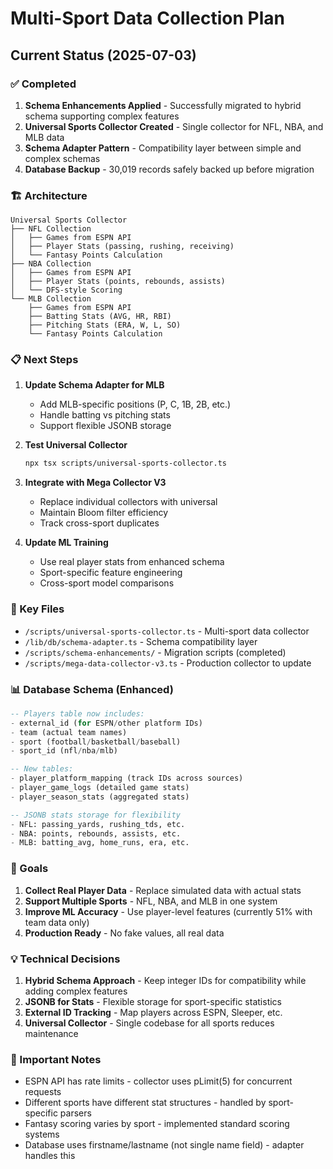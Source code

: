 # Multi-Sport Data Collection Plan

## Current Status (2025-07-03)

### ✅ Completed
1. **Schema Enhancements Applied** - Successfully migrated to hybrid schema supporting complex features
2. **Universal Sports Collector Created** - Single collector for NFL, NBA, and MLB data
3. **Schema Adapter Pattern** - Compatibility layer between simple and complex schemas
4. **Database Backup** - 30,019 records safely backed up before migration

### 🏗️ Architecture

```
Universal Sports Collector
├── NFL Collection
│   ├── Games from ESPN API
│   ├── Player Stats (passing, rushing, receiving)
│   └── Fantasy Points Calculation
├── NBA Collection  
│   ├── Games from ESPN API
│   ├── Player Stats (points, rebounds, assists)
│   └── DFS-style Scoring
└── MLB Collection
    ├── Games from ESPN API
    ├── Batting Stats (AVG, HR, RBI)
    ├── Pitching Stats (ERA, W, L, SO)
    └── Fantasy Points Calculation
```

### 📋 Next Steps

1. **Update Schema Adapter for MLB**
   - Add MLB-specific positions (P, C, 1B, 2B, etc.)
   - Handle batting vs pitching stats
   - Support flexible JSONB storage

2. **Test Universal Collector**
   ```bash
   npx tsx scripts/universal-sports-collector.ts
   ```

3. **Integrate with Mega Collector V3**
   - Replace individual collectors with universal
   - Maintain Bloom filter efficiency
   - Track cross-sport duplicates

4. **Update ML Training**
   - Use real player stats from enhanced schema
   - Sport-specific feature engineering
   - Cross-sport model comparisons

### 🔑 Key Files

- `/scripts/universal-sports-collector.ts` - Multi-sport data collector
- `/lib/db/schema-adapter.ts` - Schema compatibility layer
- `/scripts/schema-enhancements/` - Migration scripts (completed)
- `/scripts/mega-data-collector-v3.ts` - Production collector to update

### 📊 Database Schema (Enhanced)

```sql
-- Players table now includes:
- external_id (for ESPN/other platform IDs)
- team (actual team names)
- sport (football/basketball/baseball)
- sport_id (nfl/nba/mlb)

-- New tables:
- player_platform_mapping (track IDs across sources)
- player_game_logs (detailed game stats)
- player_season_stats (aggregated stats)

-- JSONB stats storage for flexibility
- NFL: passing_yards, rushing_tds, etc.
- NBA: points, rebounds, assists, etc.
- MLB: batting_avg, home_runs, era, etc.
```

### 🎯 Goals

1. **Collect Real Player Data** - Replace simulated data with actual stats
2. **Support Multiple Sports** - NFL, NBA, and MLB in one system
3. **Improve ML Accuracy** - Use player-level features (currently 51% with team data only)
4. **Production Ready** - No fake values, all real data

### 💡 Technical Decisions

1. **Hybrid Schema Approach** - Keep integer IDs for compatibility while adding complex features
2. **JSONB for Stats** - Flexible storage for sport-specific statistics
3. **External ID Tracking** - Map players across ESPN, Sleeper, etc.
4. **Universal Collector** - Single codebase for all sports reduces maintenance

### 🚨 Important Notes

- ESPN API has rate limits - collector uses pLimit(5) for concurrent requests
- Different sports have different stat structures - handled by sport-specific parsers
- Fantasy scoring varies by sport - implemented standard scoring systems
- Database uses firstname/lastname (not single name field) - adapter handles this